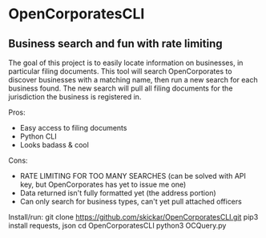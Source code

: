 # OpenCorporatesCLI

## Business search and fun with rate limiting

The goal of this project is to easily locate information on businesses, in particular filing documents.
This tool will search OpenCorporates to discover businesses with a matching name, then run a new search for each business found.
The new search will pull all filing documents for the jurisdiction the business is registered in.

Pros: 
* Easy access to filing documents
* Python CLI
* Looks badass & cool

Cons:
* RATE LIMITING FOR TOO MANY SEARCHES (can be solved with API key, but OpenCorporates has yet to issue me one)
* Data returned isn't fully formatted yet (the address portion)
* Can only search for business types, can't yet pull attached officers

Install/run:
git clone https://github.com/skickar/OpenCorporatesCLI.git
pip3 install requests, json
cd OpenCorporatesCLI
python3 OCQuery.py

